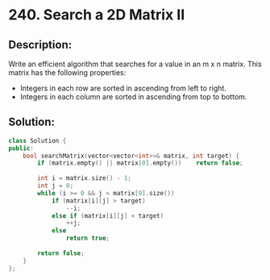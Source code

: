 # 240. Search a 2D Matrix II

## Description:

Write an efficient algorithm that searches for a value in an m x n matrix. This matrix has the following properties:

- Integers in each row are sorted in ascending from left to right.
- Integers in each column are sorted in ascending from top to bottom.

## Solution:

```c++
class Solution {
public:
    bool searchMatrix(vector<vector<int>>& matrix, int target) {
        if (matrix.empty() || matrix[0].empty())    return false;
        
        int i = matrix.size() - 1;
        int j = 0;
        while (i >= 0 && j < matrix[0].size())
            if (matrix[i][j] > target)
                --i;
            else if (matrix[i][j] < target)
                ++j;
            else
                return true;
        
        return false;
    }
};
```

<!-- remark：

-  -->
